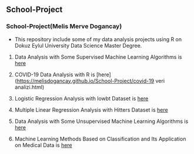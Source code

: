 ## School-Project

### School-Project(Melis Merve Dogancay)

- This repository include some of my data analysis projects using R on Dokuz Eylul University Data Science Master Degree.


1. Data Analysis with Some Supervised Machine Learning Algorithms is [here](https://melisdogancay.github.io/School-Project/denetimli_verituretme_ornek.html)

2. COVID-19 Data Analysis with R is [here](https://melisdogancay.github.io/School-Project/covid-19 veri analizi.html) 

3. Logistic Regression Analysis with lowbt Dataset is [here](https://melisdogancay.github.io/School-Project/lowbt.html)

4. Multiple Linear Regression Analysis with Hitters Dataset is [here](https://melisdogancay.github.io/School-Project/hitters_reg.html)

5. Data Analysis with Some Unsupervised Machine Learning Algorithms is [here](https://melisdogancay.github.io/School-Project/denetimsiz_ml_verianalizi.html)

6. Machine Learning Methods Based on Classification and Its Application on Medical Data is [here](https://melisdogancay.github.io/School-Project/heart_disease.html)  



